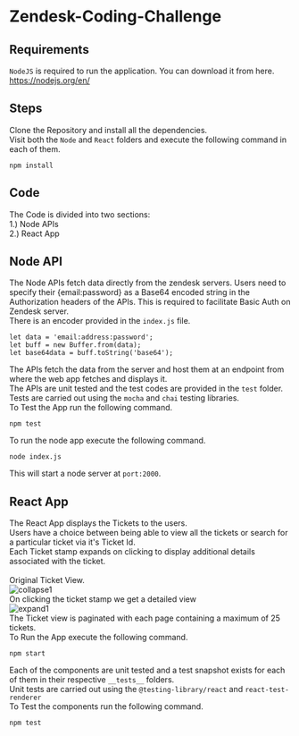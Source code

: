 # Zendesk-Coding-Challenge

## Requirements
`NodeJS` is required to run the application. You can download it from here.<br/>
https://nodejs.org/en/
<br/>
## Steps
Clone the Repository and install all the dependencies.<br/>
Visit both the `Node` and `React` folders and execute the following command in each of them.<br/>
```
npm install
```
## Code
The Code is divided into two sections:<br/>
1.) Node APIs<br/>
2.) React App

## Node API
The Node APIs fetch data directly from the zendesk servers. Users need to specify their {email:password} as a Base64 encoded string in the Authorization headers of the APIs. This is required to facilitate Basic Auth on Zendesk server.<br/>
There is an encoder provided in the `index.js` file.
```
let data = 'email:address:password';
let buff = new Buffer.from(data);
let base64data = buff.toString('base64');
```
The APIs fetch the data from the server and host them at an endpoint from where the web app fetches and displays it.<br/>
The APIs are unit tested and the test codes are provided in the `test` folder.<br/>
Tests are carried out using the `mocha` and `chai` testing libraries.<br/>
To Test the App run the following command.<br/>
```
npm test
```
To run the node app execute the following command.<br/>
```
node index.js
```
This will start a node server at `port:2000`.<br/>

## React App
The React App displays the Tickets to the users.<br/>
Users have a choice between being able to view all the tickets or search for a particular ticket via it's Ticket Id.<br/>
Each Ticket stamp expands on clicking to display additional details associated with the ticket.<br/><br/>
Original Ticket View.<br/>
![collapse1](https://user-images.githubusercontent.com/30807369/143815217-ba7b6bd6-80a6-4df0-a1de-c7e412a2c1ee.png)<br/>
On clicking the ticket stamp we get a detailed view<br/>
![expand1](https://user-images.githubusercontent.com/30807369/143815276-42b6c5e6-5b29-4534-b9f4-1cd40c66aa3c.png)<br/>
The Ticket view is paginated with each page containing a maximum of 25 tickets.<br/>
To Run the App execute the following command.<br/>
```
npm start
```
Each of the components are unit tested and a test snapshot exists for each of them in their respective `__tests__` folders.<br/>
Unit tests are carried out using the `@testing-library/react` and `react-test-renderer`<br/>
To Test the components run the following command.<br/>
```
npm test
```
